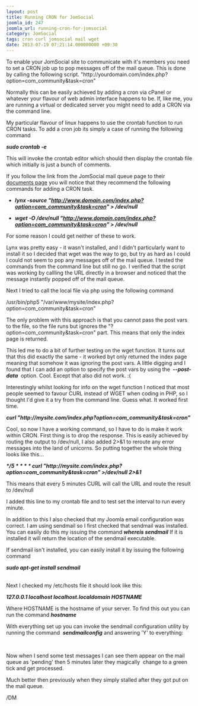 ```yaml
---
layout: post
title: Running CRON for JomSocial
joomla_id: 247
joomla_url: running-cron-for-jomsocial
category: JomSocial
tags: cron curl jomsocial mail wget
date: 2013-07-19 07:21:14.000000000 +09:30
---
```

<p>To enable your JomSocial site to communicate with it's members you need to set a CRON job up to pop messages off of the mail queue. This is done by calling the following script. "http://yourdomain.com/index.php?option=com_community&amp;task=cron"</p>
<p>Normally this can be easily achieved by adding a cron via cPanel or whatever your flavour of web admin interface happens to be. If, like me, you are running a virtual or dedicated server you might need to add a CRON via the command line.</p>
<p>My particular flavour of linux happens to use the crontab function to run CRON tasks. To add a cron job its simply a case of running the following command</p>
<p class="caption"><strong><em>sudo crontab -e</em></strong></p>
<p>This will invoke the crontab editor which should then display the crontab file which initially is just a bunch of comments.</p>
<p>If you follow the link from the JomSocial mail queue page to their <a href="http://www.jomsocial.com/support/docs/item/720-setting-up-cron-job-scheduled-task.html">documents page</a>&nbsp;you will notice that they recommend the following commands for adding a CRON task.</p>
<ul>
<li><em><strong>lynx -source "<a class="external free" href="http://www.domain.com/index.php?option=com_community&amp;task=cron" rel="nofollow">http://www.domain.com/index.php?option=com_community&amp;task=cron</a>" &gt; /dev/null </strong></em></li>
</ul>
<ul>
<li><em><strong>wget -O /dev/null "<a class="external free" href="http://www.domain.com/index.php?option=com_community&amp;task=cron" rel="nofollow">http://www.domain.com/index.php?option=com_community&amp;task=cron</a>" &gt; /dev/null&nbsp;</strong></em></li>
</ul>
<p>For some reason I could get neither of these to work.</p>
<p>Lynx was pretty easy - it wasn't installed, and I didn't particularly want to install it so I decided that wget was the way to go, but try as hard as I could I could not seem to pop any messages off of the mail queue. I tested the commands from the command line but still no go. I verified that the script was working by callling the URL directly in a browser and noticed that the message instantly popped off of the mail queue.</p>
<p>Next I tried to call the local file via php using the following command</p>
<p>/usr/bin/php5 "/var/www/mysite/index.php?option=com_community&amp;task=cron"</p>
<p>The only problem with this approach is that you cannot pass the post vars to the file, so the file runs but ignores the "?option=com_community&amp;task=cron" part. This means that only the index page is returned.</p>
<p>This led me to do a bit of further testing on the wget function. It turns out that this did exactly the same - it worked byt only returned the index page meaning that somehow it was ignoring the post vars. A little digging and I found that I can add an option to specify the post vars by using the <em><strong>&nbsp;--post-data</strong></em>&nbsp; option. Cool. Except that also did not work. :(</p>
<p>Interestingly whilst looking for info on the wget function I noticed that most people seemed to favour CURL instead of WGET when coding in PHP, so I thought I'd give it a try from the command line. Guess what. It worked first time.</p>
<p><strong><em>curl "http://mysite.com/index.php?option=com_community&amp;task=cron"</em></strong></p>
<p>Cool, so now I have a working command, so I have to do is make it work within CRON. First thing is to drop the response. This is easily achieved by routing the output to /dev/null, I also added 2&gt;&amp;1 to reroute any error messages into the land of unicorns. So putting together the whole thing looks like this...</p>
<p><strong><em>*/5 * * * *&nbsp;<strong>c</strong>url "http://mysite.com/index.php?option=com_community&amp;task=cron" &gt;/dev/null 2&gt;&amp;1</em></strong></p>
<p>This means that every 5 minutes CURL will call the URL and route the result to /dev/null </p>
<p>I added this line to my crontab file and to test set the interval to run every minute.</p>
<p>In addition to this I also checked that my Joomla email configuration was correct. I am using sendmail so I first checked that sendmail was installed. You can easily do this my issuing the command <em><strong>whereis sendmail</strong></em> If it is installed it will return the location of the sendmail executable.</p>
<p>If sendmail isn't installed, you can easily install it by issuing the following command&nbsp;</p>
<p><em><strong>sudo apt-get install sendmail </strong></em></p>
<p><br>Next I checked my /etc/hosts file it should look like this:</p>
<p><em><strong>127.0.0.1 localhost localhost.localdomain HOSTNAME </strong></em></p>
<p>Where HOSTNAME is the hostname of your server. To find this out you can run the command <em><strong>hostname</strong></em></p>
<p>With everything set up you can invoke the sendmail configuration utility by running the command&nbsp; <em><strong>sendmailconfig</strong></em> and answering 'Y' to everything:</p>
<p>&nbsp;</p>
<p>Now when I send some test messages I can see them appear on the mail queue as 'pending' then 5 minutes later they magically &nbsp;change to a green tick and get processed.</p>
<p>Much better then previously when they simply stalled after they got put on the mail queue.</p>
<p>/DM</p>
<p>&nbsp;</p>
<p>&nbsp;</p>
